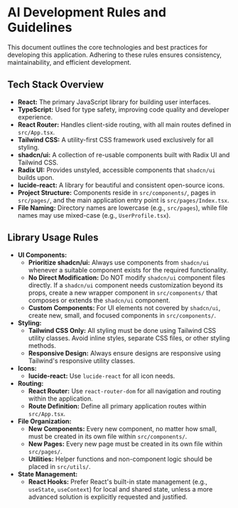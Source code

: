 # AI Development Rules and Guidelines

This document outlines the core technologies and best practices for developing this application. Adhering to these rules ensures consistency, maintainability, and efficient development.

## Tech Stack Overview

*   **React:** The primary JavaScript library for building user interfaces.
*   **TypeScript:** Used for type safety, improving code quality and developer experience.
*   **React Router:** Handles client-side routing, with all main routes defined in `src/App.tsx`.
*   **Tailwind CSS:** A utility-first CSS framework used exclusively for all styling.
*   **shadcn/ui:** A collection of re-usable components built with Radix UI and Tailwind CSS.
*   **Radix UI:** Provides unstyled, accessible components that `shadcn/ui` builds upon.
*   **lucide-react:** A library for beautiful and consistent open-source icons.
*   **Project Structure:** Components reside in `src/components/`, pages in `src/pages/`, and the main application entry point is `src/pages/Index.tsx`.
*   **File Naming:** Directory names are lowercase (e.g., `src/pages`), while file names may use mixed-case (e.g., `UserProfile.tsx`).

## Library Usage Rules

*   **UI Components:**
    *   **Prioritize shadcn/ui:** Always use components from `shadcn/ui` whenever a suitable component exists for the required functionality.
    *   **No Direct Modification:** Do NOT modify `shadcn/ui` component files directly. If a `shadcn/ui` component needs customization beyond its props, create a new wrapper component in `src/components/` that composes or extends the `shadcn/ui` component.
    *   **Custom Components:** For UI elements not covered by `shadcn/ui`, create new, small, and focused components in `src/components/`.
*   **Styling:**
    *   **Tailwind CSS Only:** All styling must be done using Tailwind CSS utility classes. Avoid inline styles, separate CSS files, or other styling methods.
    *   **Responsive Design:** Always ensure designs are responsive using Tailwind's responsive utility classes.
*   **Icons:**
    *   **lucide-react:** Use `lucide-react` for all icon needs.
*   **Routing:**
    *   **React Router:** Use `react-router-dom` for all navigation and routing within the application.
    *   **Route Definition:** Define all primary application routes within `src/App.tsx`.
*   **File Organization:**
    *   **New Components:** Every new component, no matter how small, must be created in its own file within `src/components/`.
    *   **New Pages:** Every new page must be created in its own file within `src/pages/`.
    *   **Utilities:** Helper functions and non-component logic should be placed in `src/utils/`.
*   **State Management:**
    *   **React Hooks:** Prefer React's built-in state management (e.g., `useState`, `useContext`) for local and shared state, unless a more advanced solution is explicitly requested and justified.
